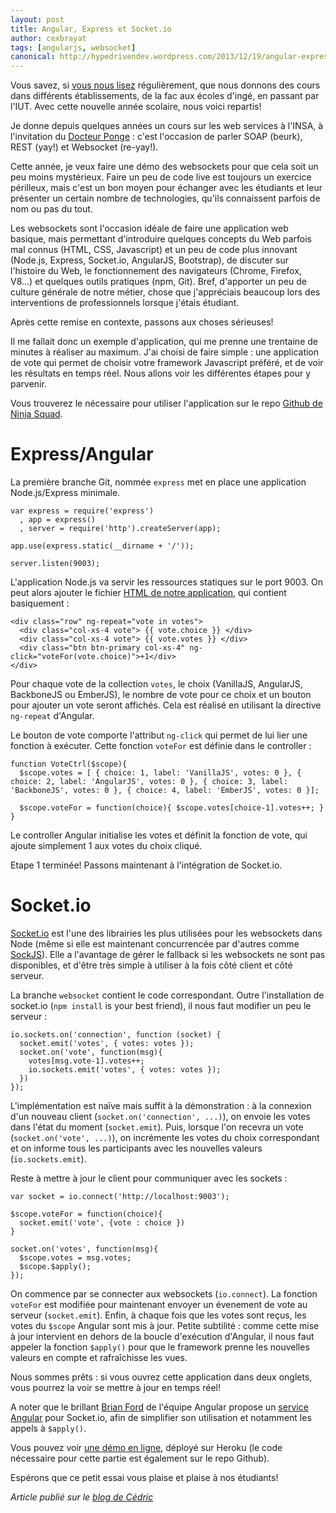 ```yaml
---
layout: post
title: Angular, Express et Socket.io
author: cexbrayat
tags: [angularjs, websocket]
canonical: http://hypedrivendev.wordpress.com/2013/12/19/angular-express-socketio
---
```


Vous savez, si [vous nous lisez](/2013/09/11/rentree-des-ninjas/) régulièrement, que nous donnons des cours dans différents établissements, de la fac aux écoles d'ingé, en passant par l'IUT. Avec cette nouvelle année scolaire, nous voici repartis!

Je donne depuis quelques années un cours sur les web services à l'INSA, à l'invitation du [Docteur Ponge](https://twitter.com/jponge) : c'est l'occasion de parler SOAP (beurk), REST (yay!) et Websocket (re-yay!).

Cette année, je veux faire une démo des websockets pour que cela soit un peu moins mystérieux. Faire un peu de code live est toujours un exercice périlleux, mais c'est un bon moyen pour échanger avec les étudiants et leur présenter un certain nombre de technologies, qu'ils connaissent parfois de nom ou pas du tout.

Les websockets sont l'occasion idéale de faire une application web basique, mais permettant d'introduire quelques concepts du Web parfois mal connus (HTML, CSS, Javascript) et un peu de code plus innovant (Node.js, Express, Socket.io, AngularJS, Bootstrap), de discuter sur l'histoire du Web, le fonctionnement des navigateurs (Chrome, Firefox, V8...) et quelques outils pratiques (npm, Git). Bref, d'apporter un peu de culture générale de notre métier, chose que j'appréciais beaucoup lors des interventions de professionnels lorsque j'étais étudiant.

Après cette remise en contexte, passons aux choses sérieuses!

Il me fallait donc un exemple d'application, qui me prenne une trentaine de minutes à réaliser au maximum. J'ai choisi de faire simple : une application de vote qui permet de choisir votre framework Javascript préféré, et de voir les résultats en temps réel. Nous allons voir les différentes étapes pour y parvenir.

Vous trouverez le nécessaire pour utiliser l'application sur le repo [Github de Ninja Squad](https://github.com/Ninja-Squad/angular-express-socketio).

<h1>Express/Angular</h1>

La première branche Git, nommée `express` met en place une application Node.js/Express minimale.

    var express = require('express')
      , app = express()
      , server = require('http').createServer(app);

    app.use(express.static(__dirname + '/'));

    server.listen(9003);

L'application Node.js va servir les ressources statiques sur le port 9003. On peut alors ajouter le fichier [HTML de notre application](https://github.com/Ninja-Squad/angular-express-socketio/blob/express/vote.html), qui contient basiquement :

    <div class="row" ng-repeat="vote in votes">
      <div class="col-xs-4 vote"> {{ vote.choice }} </div>
      <div class="col-xs-4 vote"> {{ vote.votes }} </div>
      <div class="btn btn-primary col-xs-4" ng-click="voteFor(vote.choice)">+1</div>
    </div>

Pour chaque vote de la collection `votes`, le choix (VanillaJS, AngularJS, BackboneJS ou EmberJS), le nombre de vote pour ce choix et un bouton pour ajouter un vote seront affichés. Cela est réalisé en utilisant la directive `ng-repeat` d'Angular.

Le bouton de vote comporte l'attribut `ng-click` qui permet de lui lier une fonction à exécuter. Cette fonction `voteFor` est définie dans le controller :

	function VoteCtrl($scope){
      $scope.votes = [ { choice: 1, label: 'VanillaJS', votes: 0 }, { choice: 2, label: 'AngularJS', votes: 0 }, { choice: 3, label: 'BackboneJS', votes: 0 }, { choice: 4, label: 'EmberJS', votes: 0 }];

      $scope.voteFor = function(choice){ $scope.votes[choice-1].votes++; }
    }

Le controller Angular initialise les votes et définit la fonction de vote, qui ajoute simplement 1 aux votes du choix cliqué.

Etape 1 terminée! Passons maintenant à l'intégration de Socket.io.

<h1>Socket.io</h1>

[Socket.io](http://socket.io) est l'une des librairies les plus utilisées pour les websockets dans Node (même si elle est maintenant concurrencée par d'autres comme [SockJS](https://github.com/sockjs)). Elle a l'avantage de gérer le fallback si les websockets ne sont pas disponibles, et d'être très simple à utiliser à la fois côté client et côté serveur.

La branche `websocket` contient le code correspondant. Outre l'installation de socket.io (`npm install` is your best friend), il nous faut modifier un peu le serveur :

    io.sockets.on('connection', function (socket) {
      socket.emit('votes', { votes: votes });
      socket.on('vote', function(msg){
      	votes[msg.vote-1].votes++;
      	io.sockets.emit('votes', { votes: votes });
      })
    });

L'implémentation est naïve mais suffit à la démonstration : à la connexion d'un nouveau client (`socket.on('connection', ...)`), on envoie les votes dans l'état du moment (`socket.emit`). Puis, lorsque l'on recevra un vote (`socket.on('vote', ...)`), on incrémente les votes du choix correspondant et on informe tous les participants avec les nouvelles valeurs (`io.sockets.emit`).

Reste à mettre à jour le client pour communiquer avec les sockets :

    var socket = io.connect('http://localhost:9003');

    $scope.voteFor = function(choice){
      socket.emit('vote', {vote : choice })
    }

    socket.on('votes', function(msg){
      $scope.votes = msg.votes;
      $scope.$apply();
    });

On commence par se connecter aux websockets (`io.connect`). La fonction `voteFor` est modifiée pour maintenant envoyer un évenement de vote au serveur (`socket.emit`). Enfin, à chaque fois que les votes sont reçus, les votes du `$scope` Angular sont mis à jour. Petite subtilité : comme cette mise à jour intervient en dehors de la boucle d'exécution d'Angular, il nous faut appeler la fonction `$apply()` pour que le framework prenne les nouvelles valeurs en compte et rafraîchisse les vues.

Nous sommes prêts : si vous ouvrez cette application dans deux onglets, vous pourrez la voir se mettre à jour en temps réel!

A noter que le brillant [Brian Ford](https://twitter.com/briantford) de l'équipe Angular propose un [service Angular](https://github.com/btford/angular-socket-io) pour Socket.io, afin de simplifier son utilisation et notamment les appels à `$apply()`.

Vous pouvez voir [une démo en ligne](http://angular-express-socketio.herokuapp.com/vote.html), déployé sur Heroku (le code nécessaire pour cette partie est également sur le repo Github).

Espérons que ce petit essai vous plaise et plaise à nos étudiants!

_Article publié sur le [blog de Cédric](http://hypedrivendev.wordpress.com/2013/12/19/angular-express-socketio "Article original sur le blog de Cédric Exbrayat")_
